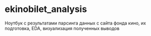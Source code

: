 # ekinobilet_analysis
Ноутбук с результатами парсинга данных с сайта фонда кино, их подготовка, EDA, визуализация полученных выводов
